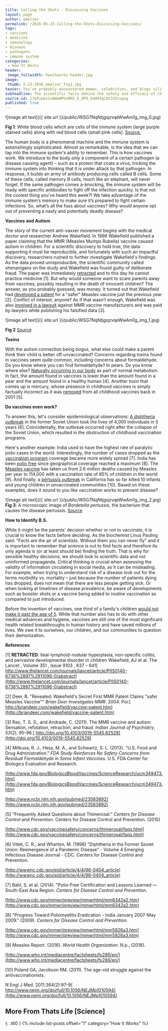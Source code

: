 ```yaml
---
title: Calling the Shots - Discussing Vaccines
layout: page
author: emelzer
permalink: /2016-05-23-Calling-the-Shots-Discussing-Vaccines/
tags:
- vaccines
- medicine
- immunology
- disease
- pathogens
- immune system
categories:
 - How It Works
header:
 image_fullwidth: howitworks-header.jpg
image:
 thumb: 5-23-2016_emelzer_fig1.jpg
teaser: You’ve probably encountered memes, celebrities, and blogs vilifying childhood vaccines - let’s dive into some facts that will hopefully help clarify just how safe and effective the science community agrees vaccines to be.
subheadline: The scientific facts behind the safety and efficacy of childhood vaccines
source-id: 1fpPuwAiCoAWwWPUnBR5_E_8P9_bdd64qL8tJ3Zrupog
published: true
---
```

![image alt text]({{ site.url }}/public/WSG7NqNtjgqzvqeWwAm1g_img_0.jpg)

**Fig 1**: White blood cells which are cells of the immune system (large purple stained cells) along with red blood cells (small pink cells). [Source.](https://upload.wikimedia.org/wikipedia/commons/thumb/e/e6/Monocytes,_a_type_of_white_blood_cell_%28Giemsa_stained%29.jpg/1024px-Monocytes,_a_type_of_white_blood_cell_%28Giemsa_stained%29.jpg)


The human body is a phenomenal machine and the immune system is astonishingly sophisticated. Almost as remarkable, is the idea that we can tap into the immune system's ability to remember. This is how vaccines work. We introduce to the body only a component of a certain pathogen (a disease causing agent) – such as a protein that coats a virus, tricking the immune system into thinking that it is under attack by that pathogen. In response, it builds an army of antibody producing cells called B cells. Some of these cells, called memory B cells, much like an elephant, will never forget. If the same pathogen comes a-knocking, the immune system will be ready with specific antibodies to fight off the infection quickly. Is that not the coolest thing you’ve heard this week?!  We take advantage of the immune system’s memory to make sure it’s prepared to fight certain infections. So, what’s all the fuss about vaccines? Why would anyone opt out of preventing a nasty and potentially deadly disease? 

**Vaccines and Autism**

The story of the current anti-vaxxer movement begins with the medical doctor and researcher Andrew Wakefield. In 1998 Wakefield published a paper claiming that the MMR (Measles Mumps Rubella) vaccine caused autism in children. For a scientific discovery to hold true, the data supporting it must be reproducible, and fortunately with such an impactful discovery, researchers rushed to further investigate Wakefield's findings. As the data proved unreproducible, the scientific community called shenanigans on the study and Wakefield was found guilty of deliberate fraud. The paper was immediately [retracted](http://www.thelancet.com/journals/lancet/article/PIIS0140-6736%2897%2911096-0/abstract) and to this day he cannot practice medicine [1]. But why would someone want to scare parents away from vaccines, possibly resulting in the death of innocent children? The answer, as you probably guessed, was money. It turned out that Wakefield had [developed a patent](http://briandeer.com/wakefield/vaccine-patent.htm) for a "safer" Measles vaccine just the previous year [2]. Conflict of interest, anyone? As if that wasn’t enough, Wakefield was also [involved in a lawsuit](http://www.ncbi.nlm.nih.gov/pmc/articles/PMC3136032/) against MMR vaccine manufacturers and was paid by lawyers while publishing his falsified data [3].



![image alt text]({{ site.url }}/public/WSG7NqNtjgqzvqeWwAm1g_img_1.jpg)

**Fig 2** [Source](http://photo.torange.biz/20/20184/HD20184.jpg)



**Toxins**

With the autism connection being bogus, what else could make a parent think their child is better off unvaccinated? Concerns regarding toxins found in vaccines seem quite common, including concerns about formaldehyde. Do you know where you can find formaldehyde? In pears. Do you know where else? [Naturally occurring in our body](http://www.fda.gov/BiologicsBloodVaccines/ScienceResearch/ucm349473.htm) as part of normal metabolism. In fact, the amount found in vaccines is lower than the amount found in a pear and the amount found in a healthy human [4]. Another toxin that comes up is mercury, whose presence in childhood vaccines is simply factually incorrect as it was [removed](http://www.cdc.gov/vaccinesafety/concerns/thimerosal/faqs.html) from all childhood vaccines back in 2001 [5].

**Do vaccines even work?**

To answer this, let's consider epidemiological observations: [A diphtheria outbreak](http://wwwnc.cdc.gov/eid/article/4/4/98-0404_article) in the former Soviet Union took the lives of 4,000 individuals in 5 years [6]. Coincidentally, the outbreak occurred right after the collapse of the Soviet Union, which resulted in the obstruction of childhood vaccination programs.

Here's another example: India used to have the highest rate of paralytic polio cases in the world. Interestingly, the number of cases dropped as the [vaccination program](http://www.cdc.gov/mmwr/preview/mmwrhtml/mm5826a3.htm) coverage became more widely spread [7]. India has been [polio free](http://www.cdc.gov/mmwr/preview/mmwrhtml/mm6342a2.htm) since geographical coverage reached a maximum [8]. The [Measles vaccine](http://www.who.int/mediacentre/factsheets/fs286/en/) has taken us from 2.6 million deaths caused by Measles per year to 114,000 with a vaccination rate of 85% of children in the world [9]. And finally, a [pertussis outbreak](http://www.nejm.org/doi/full/10.1056/NEJMp1010594) in California has so far killed 10 infants and young children in unvaccinated communities [10].  Based on these examples, does it sound to you like vaccination works to prevent disease?

![image alt text]({{ site.url }}/public/WSG7NqNtjgqzvqeWwAm1g_img_2.jpg)
**Fig 3**: A microscopic image of *Bordetella pertussis*, the bacterium that causes the disease pertussis. [Source](https://upload.wikimedia.org/wikipedia/commons/8/82/Bordetella_pertussis.jpg)

**How to Identify B.S.**

While it might be the parents' decision whether or not to vaccinate, it is crucial to know the facts before deciding. As the biochemist Linus Pauling said: "Facts are the air of scientists. Without them you can never fly" and it is important to remember that science is out to find facts and therefore its only agenda is (or at least should be) finding the truth. That is why for sensible healthy decisions, we should look to scientific data and not uninformed propaganda. Critical thinking is crucial when assessing the validity of information circulating in social media, as it can be misleading. For example, when trying to understand risk of a disease look out for the terms morbidity vs. mortality – just because the number of patients dying has dropped, does not mean that there are less people getting sick. Or when looking at timelines of disease prevalence, be aware of developments such as booster shots or a vaccine being added to routine vaccination as compared to just introduced.

Before the invention of vaccines, one third of a family's children [would not make it past the age of 5](http://ourworldindata.org/data/population-growth-vital-statistics/child-mortality/). While that number also has to do with other medical advances and hygiene, vaccines are still one of the most significant health related breakthroughs in human history and have saved millions of lives. We owe it to ourselves, our children, and our communities to question their demonization.

**References**:

[1] **RETRACTED**: Ileal-lymphoid-nodular hyperplasia, non-specific colitis, and pervasive developmental disorder in children Wakefield, AJ et al. The Lancet , Volume 351 , Issue 9103 , 637 – 641[ http://www.thelancet.com/journals/lancet/article/PIIS0140-6736%2897%2911096-0/abstract](http://www.thelancet.com/journals/lancet/article/PIIS0140-6736%2897%2911096-0/abstract)

[2] Deer, B. "Revealed: Wakefield's Secret First MMR Patent Claims "safer Measles Vaccine"" *Brian Deer Investigates MMR*. 2004. Poi:[ http://briandeer.com/wakefield/vaccine-patent.htm](http://briandeer.com/wakefield/vaccine-patent.htm)

[3] Rao, T. S. S., and Andrade, C. (2011). The MMR vaccine and autism: Sensation, refutation, retraction, and fraud. *Indian Journal of Psychiatry*, *53*(2), 95–96.[ http://doi.org/10.4103/0019-5545.82529](http://doi.org/10.4103/0019-5545.82529)

[4] Mitkusa, R. J., Hess, M. A., and Schwartz, S. L. (2013). "U.S. Food and Drug Administration." *FDA Study Reinforces No Safety Concerns from Residual Formaldehyde in Some Infant Vaccines*. U.S. FDA Center for Biologics Evaluation and Research.

[http://www.fda.gov/BiologicsBloodVaccines/ScienceResearch/ucm349473.htm](http://www.fda.gov/BiologicsBloodVaccines/ScienceResearch/ucm349473.htm)

[http://www.ncbi.nlm.nih.gov/pubmed/23583892](http://www.ncbi.nlm.nih.gov/pubmed/23583892)


[5] "Frequently Asked Questions about Thimerosal." *Centers for Disease Control and Prevention*. Centers for Disease Control and Prevention. (2015)

[http://www.cdc.gov/vaccinesafety/concerns/thimerosal/faqs.html](http://www.cdc.gov/vaccinesafety/concerns/thimerosal/faqs.html)

[6] Vitek, C. R., and Wharton, M. (1998) "Diphtheria in the Former Soviet Union: Reemergence of a Pandemic Disease" - Volume 4  Emerging Infectious Disease Journal - CDC. Centers for Disease Control and Prevention. 

[http://wwwnc.cdc.gov/eid/article/4/4/98-0404_article](http://wwwnc.cdc.gov/eid/article/4/4/98-0404_article)

 
[7] Bahl, S. et al. (2014). "Polio-Free Certification and Lessons Learned — South-East Asia Region. *Centers for Disease Control and Prevention*.

[http://www.cdc.gov/mmwr/preview/mmwrhtml/mm6342a2.htm](http://www.cdc.gov/mmwr/preview/mmwrhtml/mm6342a2.htm)

 

[8] "Progress Toward Poliomyelitis Eradication - India January 2007-May 2009." (2009). *Centers for Disease Control and Prevention*.

[http://www.cdc.gov/mmwr/preview/mmwrhtml/mm5826a3.htm](http://www.cdc.gov/mmwr/preview/mmwrhtml/mm5826a3.htm)

 

[9] Measles Report. (2016). *World Health Organization*. N.p., (2016). 

[http://www.who.int/mediacentre/factsheets/fs286/en/](http://www.who.int/mediacentre/factsheets/fs286/en/)

 

[10] Poland GA, Jacobson RM. (2011). The age-old struggle against the antivaccinationists. 

N Engl J Med. 2011;364(2):97–9[ http://www.nejm.org/doi/full/10.1056/NEJMp1010594](http://www.nejm.org/doi/full/10.1056/NEJMp1010594)



## More From Thats Life [Science]
{: .t60 }
{% include list-posts offset="1" category="How It Works" %} 
